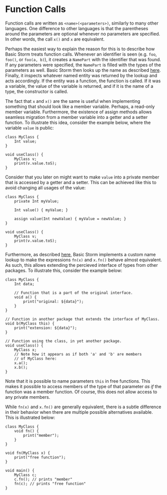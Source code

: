 Function Calls
==============

Function calls are written as `<name>(<parameters>)`, similarly to many other languages. One
difference to other languages is that the parentheses around the parameters are optional whenever no
parameters are specified. In other words, the call `x()` and `x` are equivalent.

Perhaps the easiest way to explain the reason for this is to describe how Basic Storm treats
function calls. Whenever an identifier is seen (e.g. `foo`, `foo()`, or `foo(a, b)`), it creates a
`NamePart` with the identifier that was found. If any parameters were specified, the `NamePart` is
filled with the types of the parameters as well. Basic Storm then looks up the name as described
[here](md:../Names). Finally, it inspects whatever named entity was returned by the lookup and acts
accordingly. If the entity was a function, the function is called. If it was a variable, the value
of the variable is returned, and if it is the name of a type, the constructor is called.

The fact that `x` and `x()` are the same is useful when implementing something that should look like
a member variable. Perhaps, a read-only member variable. Furthermore, the existence of assign
methods allows seamless migration from a member variable into a getter and a setter function.
To illustrate this idea, consider the example below, where the variable `value` is public:

```bs
class MyClass {
    Int value;
}

void useClass() {
    MyClass v;
    print(v.value.toS);
}
```

Consider that you later on might want to make `value` into a private member that is accessed by a
getter and a setter. This can be achieved like this to avoid changing all usages of the value:

```bs
class MyClass {
    private Int myValue;

    Int value() { myValue; }

    assign value(Int newValue) { myValue = newValue; }
}

void useClass() {
    MyClass v;
    print(v.value.toS);
}
```


Furthermore, as described [here](md:../Names), Basic Storm implements a custom name lookup to make
the expressions `fn(x)` and `x.fn()` behave almost equivalent. As such, this allows extending the
percieved interface of types from other packages. To illustrate this, consider the example below:

```bs
class MyClass {
    Int data;

    // Function that is a part of the original interface.
    void a() {
        print("original: ${data}");
    }
}

// Function in another package that extends the interface of MyClass.
void b(MyClass this) {
    print("extension: ${data}");
}

// Function using the class, in yet another package.
void useClass() {
    MyClass x;
    // Note how it appears as if both 'a' and 'b' are members
    // of MyClass here:
    x.a();
    x.b();
}
```

Note that it is possible to name parameters `this` in free functions. This makes it possible to
access members of the type of that parameter *as if* the function was a member function. Of course,
this does not allow access to any private members.


While `fn(x)` and `x.fn()` are generally equivalent, there is a subtle difference in their behavior
when there are multiple possible alternatives available. This is illustrated below:

```bs
class MyClass {
    void fn() {
        print("member");
    }
}

void fn(MyClass x) {
    print("free function");
}

void main() {
    MyClass c;
    c.fn(); // prints "member"
    fn(c); // prints "free function"
}
```
